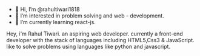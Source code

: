 - 👋 Hi, I’m @rahultiwari1818
- 👀 I’m interested in problem solving and web - development.
- 🌱 I’m currently learning react-js.

<!---
rahultiwari1818/rahultiwari1818 is a ✨ special ✨ repository because its `README.md` (this file) appears on your GitHub profile.
You can click the Preview link to take a look at your changes.
--->
Hey, i'm Rahul Tiwari.
an aspiring web developer.
currently a front-end developer with the stack of languages including HTML5,Css3 & JavaScript.
like to solve problems using languages like python and javascript.

